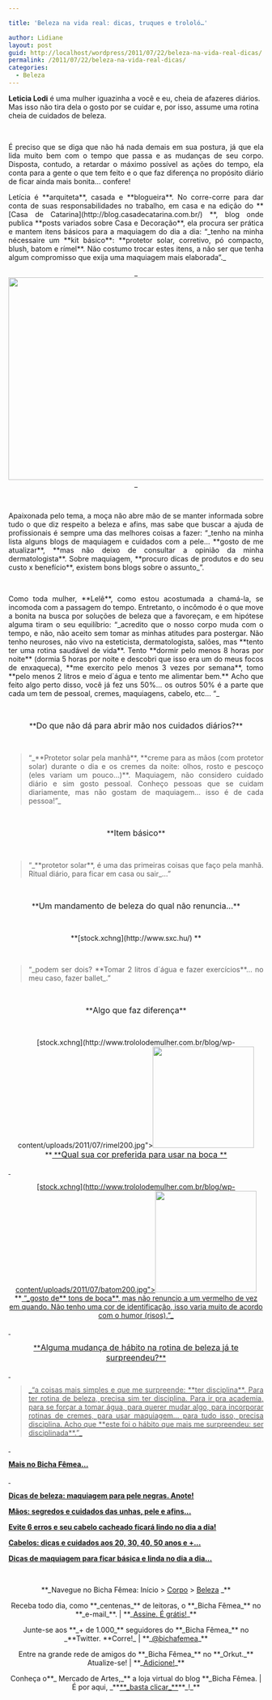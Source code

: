 ```yaml
---

title: 'Beleza na vida real: dicas, truques e trololó…'

author: Lidiane
layout: post
guid: http://localhost/wordpress/2011/07/22/beleza-na-vida-real-dicas/
permalink: /2011/07/22/beleza-na-vida-real-dicas/
categories:
  - Beleza
---
```

**Leticia Lodi** é uma mulher iguazinha a você e eu, cheia de afazeres diários. Mas isso não tira dela o gosto por se cuidar e, por isso, assume uma rotina cheia de cuidados de beleza.

&nbsp;

<p align="justify">
  É preciso que se diga que não há nada demais em sua postura, já que ela lida muito bem com o tempo que passa e as mudanças de seu corpo. Disposta, contudo, a retardar o máximo possível as ações do tempo, ela conta para a gente o que tem feito e o que faz diferença no propósito diário de ficar ainda mais bonita… confere!
</p>

<!--more-->

<p align="justify">
  Letícia é **arquiteta**, casada e **blogueira**. No corre-corre para dar conta de suas responsabilidades no trabalho, em casa e na edição do **[Casa de Catarina](http://blog.casadecatarina.com.br/) **, blog onde publica **posts variados sobre Casa e Decoração**, ela procura ser prática e mantem itens básicos para a maquiagem do dia a dia: “_tenho na minha nécessaire um **kit básico**: **protetor solar, corretivo, pó compacto, blush, batom e rímel**. Não costumo trocar estes itens, a não ser que tenha algum compromisso que exija uma maquiagem mais elaborada”._
</p>

<p align="center">
  _<a href="http://www.trololodemulher.com.br/blog/wp-content/uploads/2011/07/Leticia-Lodi.jpg"><img class="alignnone size-full wp-image-6667" title="Leticia Lodi" src="http://www.trololodemulher.com.br/blog/wp-content/uploads/2011/07/Leticia-Lodi.jpg" alt="" width="600" height="400" /></a>_
</p>

&nbsp;

<p align="justify">
  Apaixonada pelo tema, a moça não abre mão de se manter informada sobre tudo o que diz respeito a beleza e afins, mas sabe que buscar a ajuda de profissionais é sempre uma das melhores coisas a fazer: “_tenho na minha lista alguns blogs de maquiagem e cuidados com a pele&#8230; **gosto de me atualizar**, **mas não deixo de consultar a opinião da minha dermatologista**. Sobre maquiagem, **procuro dicas de produtos e do seu custo x benefício**, existem bons blogs sobre o assunto_”.
</p>

&nbsp;

<p align="justify">
  Como toda mulher, **Lelê**, como estou acostumada a chamá-la, se incomoda com a passagem do tempo. Entretanto, o incômodo é o que move a bonita na busca por soluções de beleza que a favoreçam, e em hipótese alguma tiram o seu equilíbrio: “_acredito que o nosso corpo muda com o tempo, e não, não aceito sem tomar as minhas atitudes para postergar. Não tenho neuroses, não vivo na esteticista, dermatologista, salões, mas **tento ter uma rotina saudável de vida**. Tento **dormir pelo menos 8 horas por noite** (dormia 5 horas por noite e descobri que isso era um do meus focos de enxaqueca), **me exercito pelo menos 3 vezes por semana**, tomo **pelo menos 2 litros e meio d´água e tento me alimentar bem.** Acho que feito algo perto disso, você já fez uns 50%&#8230; os outros 50% é a parte que cada um tem de pessoal, cremes, maquiagens, cabelo, etc&#8230; “_
</p>

&nbsp;

<p align="center">
  **<span style="font-size: medium;">Do que não dá para abrir mão nos cuidados diários?</span>**
</p>

&nbsp;

> <p align="justify">
>   “_**Protetor solar pela manhã**, **creme para as mãos (com protetor solar) durante o dia e os cremes da noite: olhos, rosto e pescoço (eles variam um pouco&#8230;)**. Maquiagem, não considero cuidado diário e sim gosto pessoal. Conheço pessoas que se cuidam diariamente, mas não gostam de maquiagem&#8230; isso é de cada pessoa!”_
> </p>

&nbsp;

<p align="center">
  **<span style="font-size: medium;">Item básico</span>**
</p>

&nbsp;

> <p align="justify">
>   “_**protetor solar**, é uma das primeiras coisas que faço pela manhã. Ritual diário, para ficar em casa ou sair_&#8230;”
> </p>

&nbsp;

<p align="center">
  **<span style="font-size: medium;">Um mandamento de beleza do qual não renuncia…</span>**
</p>

&nbsp;

<p align="center">
  **[stock.xchng](http://www.sxc.hu/) **
</p>

&nbsp;

> <p align="justify">
>   “_podem ser dois? **Tomar 2 litros d´água e fazer exercícios**&#8230; no meu caso, fazer ballet_.”
> </p>

&nbsp;

<p align="center">
  **<span style="font-size: medium;">Algo que faz diferença</span>**
</p>

&nbsp;

<p align="center">
  [stock.xchng](http://www.trololodemulher.com.br/blog/wp-content/uploads/2011/07/rimel200.jpg"><img class="alignnone size-full wp-image-6670" title="rímel200" src="http://www.trololodemulher.com.br/blog/wp-content/uploads/2011/07/rimel200.jpg" alt="" width="200" height="200" /></a><br /> **<a href="http://www.sxc.hu/) **
</p>

&nbsp;

> “_a combinação **curvex + rímel**. Depois que você se acostuma, não tem como não usar&#8230;”_

&nbsp;

<p align="center">
  **<span style="font-size: medium;">Qual sua cor preferida para usar na boca </span>**
</p>

&nbsp;

<p align="center">
  [stock.xchng](http://www.trololodemulher.com.br/blog/wp-content/uploads/2011/07/batom200.jpg"><img class="alignnone size-full wp-image-6666" title="batom200" src="http://www.trololodemulher.com.br/blog/wp-content/uploads/2011/07/batom200.jpg" alt="" width="200" height="200" /></a><br /> **<a href="http://www.sxc.hu/) **
</p>

&nbsp;

> <p align="justify">
>   “_gosto de** tons de boca**, mas não renuncio a um vermelho de vez em quando. Não tenho uma cor de identificação, isso varia muito de acordo com o humor (risos).”_
> </p>

&nbsp;

<p align="center">
  **<span style="font-size: medium;">Alguma mudança de hábito na rotina de beleza já te surpreendeu?</span>**
</p>

&nbsp;

> <p align="justify">
>   _“a coisas mais simples e que me surpreende: **ter disciplina**. Para ter rotina de beleza, precisa sim ter disciplina. Para ir pra academia, para se forçar a tomar água, para querer mudar algo, para incorporar rotinas de cremes, para usar maquiagem&#8230; para tudo isso, precisa disciplina. Acho que **este foi o hábito que mais me surpreendeu: ser disciplinada**.”_
> </p>

&nbsp;

**Mais no Bicha Fêmea…**

&nbsp;

**[Dicas de beleza: maquiagem para pele negras. Anote!](http://www.trololodemulher.com.br/2011/05/27/maquiagem-peles-negras/)**

**[Mãos: segredos e cuidados das unhas, pele e afins…](http://www.trololodemulher.com.br/2011/05/16/cuidados-unhas-maos/)**

**[Evite 6 erros e seu cabelo cacheado ficará lindo no dia a dia!](http://www.trololodemulher.com.br/2011/04/20/cabelo-cacheado-2/)**

**[Cabelos: dicas e cuidados aos 20, 30, 40, 50 anos e +…](http://www.trololodemulher.com.br/2011/07/11/cabelos-dicas-e-cuidados/)**

**[Dicas de maquiagem para ficar básica e linda no dia a dia…](http://www.trololodemulher.com.br/2011/03/02/dicas-maquiagem-dia-2/)**

&nbsp;

<p align="center">
  **_Navegue no Bicha Fêmea: Início > <a href="http://www.trololodemulher.com.br/corpo/">Corpo</a> > <a href="http://www.trololodemulher.com.br/category/do-corpo/beleza/">Beleza</a> _**
</p>

<p align="center">
  Receba todo dia, como **_centenas_** de leitoras, o **_Bicha Fêmea_** no **_e-mail_**. | **_<a href="http://feedburner.google.com/fb/a/mailverify?uri=blogbichafemea&loc=pt_BR">Assine. É grátis!</a>_**
</p>

<p align="center">
  Junte-se aos **_+ de 1.000_** seguidores do **_Bicha Fêmea_** no _**Twitter. **Corre!_ | **_<a href="http://twitter.com/bichafemea">@bichafemea</a>_**
</p>

<p align="center">
  Entre na grande rede de amigos do **_Bicha Fêmea_** no **_Orkut._** Atualize-se! | **_<a href="http://www.orkut.com.br/Main#Profile?uid=5161612886294499900">Adicione!</a>_**
</p>

<p align="center">
  Conheça o**_ Mercado de Artes,_** a loja virtual do blog **_Bicha Fêmea. | É por aqui, _**<a href="http://www.trololodemulher.com.br/loja/">**_basta clicar_**</a>**_!_**
</p>

<p align="center">
  <p>
    &nbsp;
  </p>